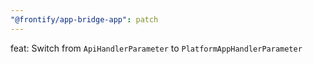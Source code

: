 ```yaml
---
"@frontify/app-bridge-app": patch
---
```


feat: Switch from `ApiHandlerParameter` to `PlatformAppHandlerParameter`
